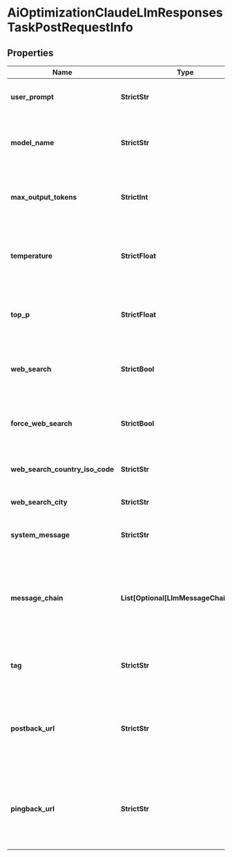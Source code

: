 # AiOptimizationClaudeLlmResponsesTaskPostRequestInfo


## Properties

| Name | Type | Description | Notes |
|------------ | ------------- | ------------- | -------------|
**user_prompt** | **StrictStr** | prompt for the AI model<br>required field<br>the question or task you want to send to the AI model;<br>you can specify up to 500 characters in the user_prompt field |[optional]|
**model_name** | **StrictStr** | name of the AI model<br>required field<br>model_nameconsists of the actual model name and version name;<br>if the basic model name is specified, its latest version will be set by default;<br>for example, if claude-opus-4-0 is specified, the claude-opus-4-20250514 will be set as model_name automatically;<br>you can receive the list of available LLM models by making a separate request to the https://api.dataforseo.com/v3/ai_optimization/claude/llm_responses/models |[optional]|
**max_output_tokens** | **StrictInt** | maximum number of tokens in the AI response<br>optional field<br>minimum value: 1<br>maximum value: 2048<br>default value: 2048<br>Note: when web_search is set to true, the output token count may exceed the specified max_output_tokens limit |[optional]|
**temperature** | **StrictFloat** | randomness of the AI response<br>optional field<br>higher values make output more diverse;<br>lower values make output more focused;<br>minimum value: 0<br>maximum value: 1<br>default value: 0.7 |[optional]|
**top_p** | **StrictFloat** | diversity of the AI response<br>optional field<br>controls diversity of the response by limiting token selection;<br>minimum value: 0<br>maximum value: 1<br>default value: null |[optional]|
**web_search** | **StrictBool** | enable web search for current information<br>optional field<br>when enabled, the AI model can access and cite current web information;<br>Note: refer to the Models endpoint for a list of models that support web_search;<br>default value: false;<br>The cost of the parameter can be calculated on the Pricing page |[optional]|
**force_web_search** | **StrictBool** | force AI agent to use web search<br>optional field<br>to enable this parameter, web_search must also be enabled;<br>when enabled, the AI model is forced to access and cite current web information;<br>default value: false;<br>Note: even if the parameter is set to true, there is no guarantee web sources will be cited in the response |[optional]|
**web_search_country_iso_code** | **StrictStr** | ISO country code of the location<br>optional field<br>possible values: 'AR','AT','AU','BE','BR','CA','CH','CL','CN','DE','DK','ES','FI','FR','GB','HK','ID','IN','IT','JP','KR','MX','MY','NL','NO','NZ','PH','PL','PT','RU','SA','SE','TR','TW','US','ZA' |[optional]|
**web_search_city** | **StrictStr** | city name of the location<br>optional field<br>Note: specify web_search_country_iso_code to use this parameter |[optional]|
**system_message** | **StrictStr** | instructions for the AI behaviour<br>optional field<br>defines the AI’s role, tone, or specific behavior;<br>you can specify up to 500 characters in the system_message field |[optional]|
**message_chain** | **List[Optional[LlmMessageChainItem]]** | conversation history<br>optional field<br>array of message objects representing previous conversation turns;<br>each object must contain:<br>role string with either user or ai role;<br>message string with message content (max 500 characters);<br>you can specify maximum of 10 message objects in the array;<br>Note: for Perplexity models, messages must strictly alternate between user and AI roles (user → ai);<br>example:<br>'message_chain': [{'role':'user','message':'Hello, what’s up?'},{'role':'ai','message':'Hello! I’m doing well, thank you. How can I assist you today?'}] |[optional]|
**tag** | **StrictStr** | user-defined task identifier<br>optional field<br>the character limit is 255<br>you can use this parameter to identify the task and match it with the result<br>you will find the specified tag value in the data array of the response |[optional]|
**postback_url** | **StrictStr** | return URL for sending task results<br>optional field<br>once the task is completed, we will send a POST request with its results compressed in the gzip format to the postback_url you specified<br>you can use the ‘$id’ string as a $id variable and ‘$tag’ as urlencoded $tag variable. We will set the necessary values before sending the request.<br>example:<br>http://your-server.com/postbackscript?id=$id<br>http://your-server.com/postbackscript?id=$id&tag=$tag<br>Note: special character in postback_url will be urlencoded;<br>i.a., the # character will be encoded into %23<br>learn more on our Help Center |[optional]|
**pingback_url** | **StrictStr** | notification URL of a completed task<br>optional field<br>when a task is completed we will notify you by GET request sent to the URL you have specified<br>you can use the ‘$id’ string as a $id variable and ‘$tag’ as urlencoded $tag variable. We will set the necessary values before sending the request<br>example:<br>http://your-server.com/pingscript?id=$id<br>http://your-server.com/pingscript?id=$id&tag=$tag<br>Note: special character in pingback_url will be urlencoded;<br>i.a., the # character will be encoded into %23<br>learn more on our Help Center |[optional]|